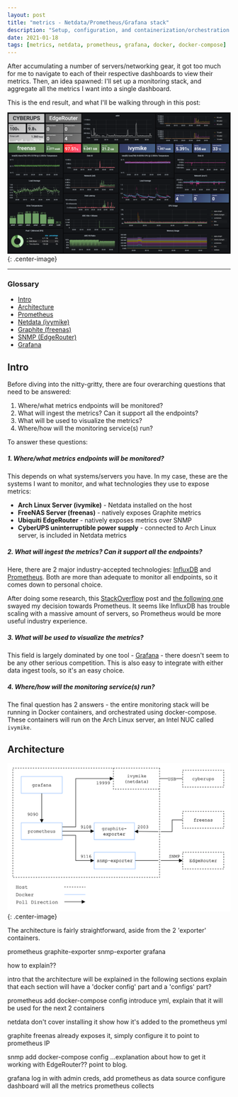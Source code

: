 ```yaml
---
layout: post
title: "metrics - Netdata/Prometheus/Grafana stack"
description: "Setup, configuration, and containerization/orchestration of a monitoring stack"
date: 2021-01-18
tags: [metrics, netdata, prometheus, grafana, docker, docker-compose]
---
```


After accumulating a number of servers/networking gear, it got too much for me to navigate to each of their respective dashboards to view their metrics. Then, an idea spawned: I'll set up a monitoring stack, and aggregate all the metrics I want into a single dashboard.

This is the end result, and what I'll be walking through in this post:

![Metrics NPG Dashboard](/assets/images/metrics-npg-dash.png){: .center-image}

---

### Glossary

- [Intro](#intro)
- [Architecture](#architecture)
- [Prometheus]()
- [Netdata (ivymike)]()
- [Graphite (freenas)]()
- [SNMP (EdgeRouter)]()
- [Grafana]()

## Intro

Before diving into the nitty-gritty, there are four overarching questions that need to be answered:

1. Where/what metrics endpoints will be monitored?
2. What will ingest the metrics? Can it support all the endpoints?
3. What will be used to visualize the metrics?
4. Where/how will the monitoring service(s) run?

To answer these questions:

##### 1. Where/what metrics endpoints will be monitored?

This depends on what systems/servers you have. In my case, these are the systems I want to monitor, and what technologies they use to expose metrics:

- **Arch Linux Server (ivymike)** - Netdata installed on the host
- **FreeNAS Server (freenas)** - natively exposes Graphite metrics
- **Ubiquiti EdgeRouter** - natively exposes metrics over SNMP
- **CyberUPS uninterruptible power supply** - connected to Arch Linux server, is included in Netdata metrics

##### 2. What will ingest the metrics? Can it support all the endpoints?

Here, there are 2 major industry-accepted technologies: [InfluxDB](https://www.influxdata.com/) and [Prometheus](https://prometheus.io/). Both are more than adequate to monitor all endpoints, so it comes down to personal choice.

After doing some research, this [StackOverflow](https://stackoverflow.com/a/38406973) post and [the following one](https://stackoverflow.com/a/40767676) swayed my decision towards Prometheus. It seems like InfluxDB has trouble scaling with a massive amount of servers, so Prometheus would be more useful industry experience.

##### 3. What will be used to visualize the metrics?

This field is largely dominated by one tool - [Grafana](https://grafana.com/) - there doesn't seem to be any other serious competition. This is also easy to integrate with either data ingest tools, so it's an easy choice.

##### 4. Where/how will the monitoring service(s) run?

The final question has 2 answers - the entire monitoring stack will be running in Docker containers, and orchestrated using docker-compose. These containers will run on the Arch Linux server, an Intel NUC called `ivymike`.

## Architecture

![Metrics Architecture](/assets/images/metrics-npg-architecture.png){: .center-image}

The architecture is fairly straightforward, aside from the 2 'exporter' containers.

prometheus
graphite-exporter
snmp-exporter
grafana

how to explain??

intro that the architecture will be explained in the following sections
explain that each section will have a 'docker config' part and a 'configs' part?

prometheus
add docker-compose config
introduce yml, explain that it will be used for the next 2 containers

netdata
don't cover installing it
show how it's added to the prometheus yml

graphite
freenas already exposes it, simply configure it to point to prometheus IP

snmp
add docker-compose config
...explanation about how to get it working with EdgeRouter?? point to blog.

grafana
log in with admin creds, add prometheus as data source
configure dashboard will all the metrics prometheus collects
